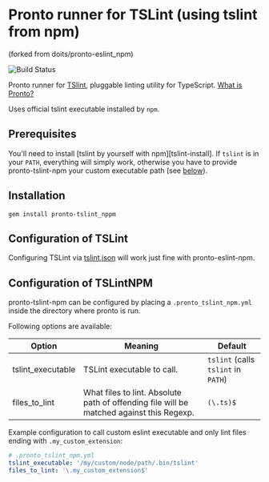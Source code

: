 # Pronto runner for TSLint (using tslint from npm)
(forked from doits/pronto-eslint_npm)

![Build Status](https://travis-ci.org/eprislac/pronto-tslint_npm.svg?branch=master "Build Status")

Pronto runner for [TSlint](https://palantir.github.io/tslint/), pluggable linting utility for TypeScript. [What is Pronto?](https://github.com/mmozuras/pronto)

Uses official tslint executable installed by `npm`.

## Prerequisites

You'll need to install [tslint by yourself with npm][tslint-install]. If `tslint` is in your `PATH`, everything will simply work, otherwise you have to provide pronto-tslint-npm your custom executable path (see [below](#configuration-of-tslintnpm)).

[eslint-install]: https://palantir.github.io/tslint/

## Installation

```
gem install pronto-tslint_nppm
```

## Configuration of TSLint

Configuring TSLint via [tslint.json][tslint.json] will work just fine with pronto-eslint-npm.

[tslint.json]: https://palantir.github.io/tslint/usage/configuration/

<!-- [tslintignore]: http://eslint.org/docs/user-guide/configuring#ignoring-files-and-directories -->

## Configuration of TSLintNPM

pronto-tslint-npm can be configured by placing a `.pronto_tslint_npm.yml` inside the directory where pronto is run.

Following options are available:

| Option            | Meaning                                                                                  | Default                             |
| ----------------- | ---------------------------------------------------------------------------------------- | ----------------------------------- |
| tslint_executable | TSLint executable to call.                                                               | `tslint` (calls `tslint` in `PATH`) |
| files_to_lint     | What files to lint. Absolute path of offending file will be matched against this Regexp. | `(\.ts)$`                     |

Example configuration to call custom eslint executable and only lint files ending with `.my_custom_extension`:

```yaml
# .pronto_tslint_npm.yml
tslint_executable: '/my/custom/node/path/.bin/tslint'
files_to_lint: '\.my_custom_extension$'
```
